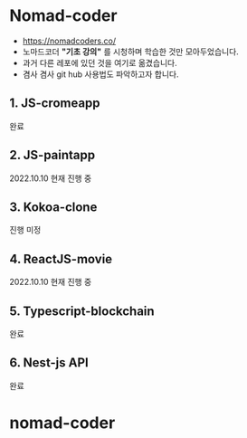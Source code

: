 # Nomad-coder
- https://nomadcoders.co/
- 노마드코더 **"기초 강의"** 를 시청하며 학습한 것만 모아두었습니다.
- 과거 다른 레포에 있던 것을 여기로 옮겼습니다.
- 겸사 겸사  git hub 사용법도 파악하고자 합니다.

## 1. JS-cromeapp
완료
## 2. JS-paintapp
2022.10.10 현재 진행 중
## 3. Kokoa-clone
진행 미정
## 4. ReactJS-movie
2022.10.10 현재 진행 중
## 5. Typescript-blockchain 
완료
## 6. Nest-js API
완료
# nomad-coder
